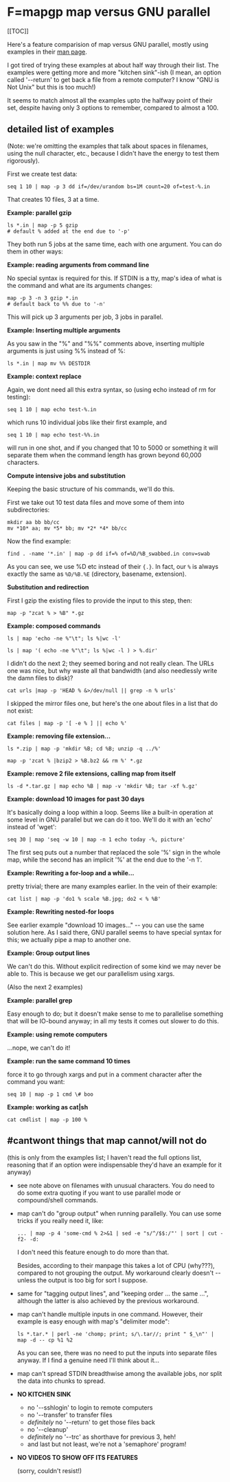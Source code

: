 # F=mapgp map versus GNU parallel

[[TOC]]

Here's a feature comparision of map versus GNU parallel, mostly using examples
in their [man page](http://www.gnu.org/software/parallel/man.html).

I got tired of trying these examples at about half way through their list.
The examples were getting more and more "kitchen sink"-ish (I mean, an option
called '--return' to get back a file from a remote computer?  I know "GNU is
Not Unix" but this is too much!)

It seems to match almost all the examples upto the halfway point of their set,
despite having only 3 options to remember, compared to almost a 100.

## detailed list of examples

(Note: we're omitting the examples that talk about spaces in filenames, using
the null character, etc., because I didn't have the energy to test them
rigorously).

First we create test data:

    seq 1 10 | map -p 3 dd if=/dev/urandom bs=1M count=20 of=test-%.in

That creates 10 files, 3 at a time.

**Example: parallel gzip**

    ls *.in | map -p 5 gzip
    # default % added at the end due to '-p'

They both run 5 jobs at the same time, each with one argument.  You can do
them in other ways:

**Example: reading arguments from command line**

No special syntax is required for this.  If STDIN is a tty, map's idea of what
is the command and what are its arguments changes:

    map -p 3 -n 3 gzip *.in
    # default back to %% due to '-n'

This will pick up 3 arguments per job, 3 jobs in parallel.

**Example: Inserting multiple arguments**

As you saw in the "%" and "%%" comments above, inserting multiple arguments is
just using %% instead of %:

    ls *.in | map mv %% DESTDIR

**Example: context replace**

Again, we dont need all this extra syntax, so (using echo instead of rm for
testing):

    seq 1 10 | map echo test-%.in

which runs 10 individual jobs like their first example, and

    seq 1 10 | map echo test-%%.in

will run in one shot, and if you changed that 10 to 5000 or something it will
separate them when the command length has grown beyond 60,000 characters.

**Compute intensive jobs and substitution**

Keeping the basic structure of his commands, we'll do this.

First we take out 10 test data files and move some of them into
subdirectories:

    mkdir aa bb bb/cc
    mv *10* aa; mv *5* bb; mv *2* *4* bb/cc

Now the find example:

    find . -name '*.in' | map -p dd if=% of=%D/%B_swabbed.in conv=swab

As you can see, we use %D etc instead of their `{.}`.  In fact, our `%` is
always exactly the same as `%D/%B.%E` (directory, basename, extension).

**Substitution and redirection**

First I gzip the existing files to provide the input to this step, then:

    map -p "zcat % > %B" *.gz

**Example: composed commands**

    ls | map 'echo -ne %"\t"; ls %|wc -l'

    ls | map '( echo -ne %"\t"; ls %|wc -l ) > %.dir'

I didn't do the next 2; they seemed boring and not really clean.  The URLs one
was nice, but why waste all that bandwidth (and also needlessly write the damn
files to disk)?

    cat urls |map -p 'HEAD % &>/dev/null || grep -n % urls'

I skipped the mirror files one, but here's the one about files in a list that
do not exist:

    cat files | map -p '[ -e % ] || echo %'

**Example: removing file extension...**

    ls *.zip | map -p 'mkdir %B; cd %B; unzip -q ../%'

    map -p 'zcat % |bzip2 > %B.bz2 && rm %' *.gz

**Example: remove 2 file extensions, calling map from itself**

    ls -d *.tar.gz | map echo %B | map -v 'mkdir %B; tar -xf %.gz'

**Example: download 10 images for past 30 days**

It's basically doing a loop within a loop.  Seems like a built-in operation at
some level in GNU parallel but we can do it too.  We'll do it with an 'echo'
instead of 'wget':

    seq 30 | map 'seq -w 10 | map -n 1 echo today -%, picture'

The first seq puts out a number that replaced the sole '%' sign in the whole
map, while the second has an implicit '%' at the end due to the '-n 1'.

**Example: Rewriting a for-loop and a while...**

pretty trivial; there are many examples earlier.  In the vein of their
example:

    cat list | map -p 'do1 % scale %B.jpg; do2 < % %B'

**Example: Rewriting nested-for loops**

See earlier example "download 10 images..." -- you can use the same solution
here.  As I said there, GNU parallel seems to have special syntax for this; we
actually pipe a map to another one.

**Example: Group output lines**

We can't do this.  Without explicit redirection of some kind we may never be
able to.  This is because we get our parallelism using xargs.

(Also the next 2 examples)

**Example: parallel grep**

Easy enough to do; but it doesn't make sense to me to parallelise something
that will be IO-bound anyway; in all my tests it comes out slower to do this.

**Example: using remote computers**

...nope, we can't do it!

**Example: run the same command 10 times**

force it to go through xargs and put in a comment character after the command
you want:

    seq 10 | map -p 1 cmd \# boo

**Example: working as cat|sh**

    cat cmdlist | map -p 100 %

## #cantwont things that map cannot/will not do

(this is only from the examples list; I haven't read the full options list,
reasoning that if an option were indispensable they'd have an example for it
anyway)

  * see note above on filenames with unusual characters.  You do need to do
    some extra quoting if you want to use parallel mode or compound/shell
    commands.

  * map can't do "group output" when running parallelly.  You can use some
    tricks if you really need it, like:

        ... | map -p 4 'some-cmd % 2>&1 | sed -e "s/^/$$:/"' | sort | cut -f2- -d:

    I don't need this feature enough to do more than that.

    Besides, according to their manpage this takes a lot of CPU (why???),
    compared to not grouping the output.  My workaround clearly doesn't --
    unless the output is too big for sort I suppose.

  * same for "tagging output lines", and "keeping order ... the same ...",
    although the latter is also achieved by the previous workaround.

  * map can't handle multiple inputs in one command.  However, their example
    is easy enough with map's "delimiter mode":

        ls *.tar.* | perl -ne 'chomp; print; s/\.tar//; print " $_\n"' | map -d -- cp %1 %2

    As you can see, there was no need to put the inputs into separate files
    anyway.  If I find a genuine need I'll think about it...

  * map can't spread STDIN breadthwise among the available jobs, nor split the
    data into chunks to spread.

  * **NO KITCHEN SINK**

      * no '--sshlogin' to login to remote computers
      * no '--transfer' to transfer files
      * *definitely* no '--return' to get those files back
      * no '--cleanup'
      * *definitely* no '--trc' as shorthave for previous 3, heh!
      * and last but not least, we're not a 'semaphore' program!

  * **NO VIDEOS TO SHOW OFF ITS FEATURES**

    (sorry, couldn't resist!)
